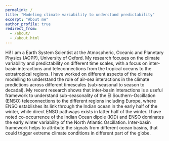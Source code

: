 ```yaml
---
permalink: /
title: "Modeling climate variability to understand predictability"
excerpt: "About me"
author_profile: true
redirect_from: 
  - /about/
  - /about.html
---
```



Hi! I am a Earth System Scientist at the Atmospheric, Oceanic and Planetary Physics (AOPP), University of Oxford. My research focuses on the climate variability and predictability on different time scales, with a focus on inter-basin interactions and teleconnections from the tropical oceans to the extratropical regions. I have worked on different aspects of the climate modelling to understand the role of air-sea interactions in the climate predictions across different timescales (sub-seasonal to season to decadal). My recent research shows that inter-basin interactions is a useful framework to understand sub-seasonality of the El Southern-Oscillation (ENSO) teleconnections to the different regions including Europe, where ENSO establishes its link through the Indian ocean in the early half of the winter, while direct ENSO pathways exists in latter half of the winter. I have noted co-occurrence of the Indian Ocean dipole (IOD) and ENSO dominates the early winter variability of the North Atlantic Oscillation. Inter-basin framework helps to attribute the signals from different ocean basins, that could trigger extreme climate conditions in different part of the globe.
